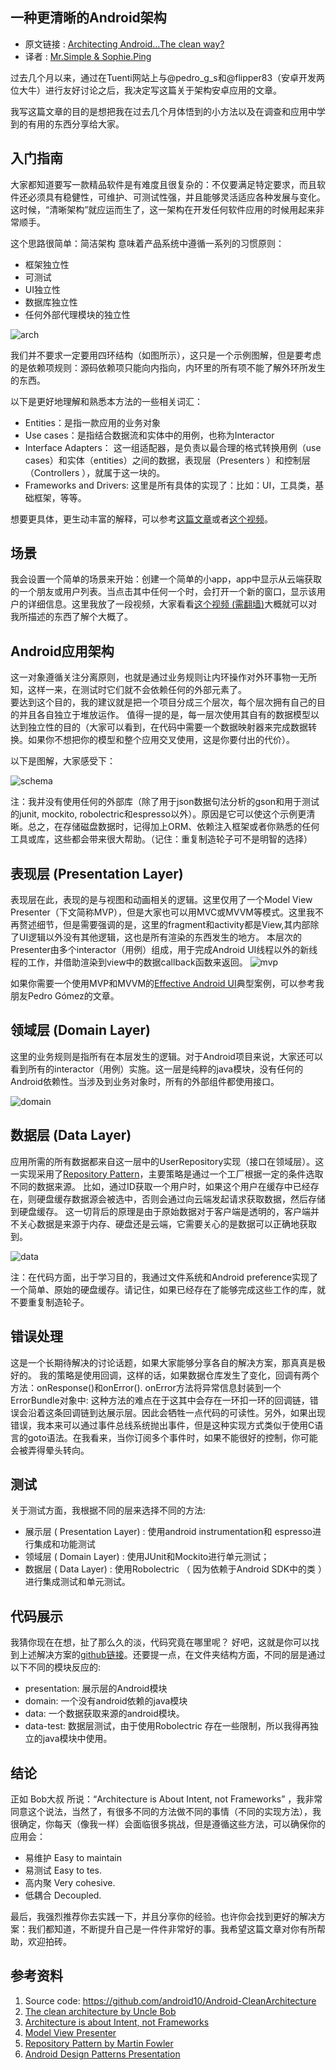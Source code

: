 一种更清晰的Android架构
---

>
* 原文链接 : [Architecting Android…The clean way?](http://fernandocejas.com/2014/09/03/architecting-android-the-clean-way/)
* 译者 : [Mr.Simple & Sophie.Ping](https://www.github.com/bboyfeiyu)
过去几个月以来，通过在Tuenti网站上与@pedro_g_s和@flipper83（安卓开发两位大牛）进行友好讨论之后，我决定写这篇关于架构安卓应用的文章。     
我写这篇文章的目的是想把我在过去几个月体悟到的小方法以及在调查和应用中学到的有用的东西分享给大家。## 入门指南大家都知道要写一款精品软件是有难度且很复杂的：不仅要满足特定要求，而且软件还必须具有稳健性，可维护、可测试性强，并且能够灵活适应各种发展与变化。这时候，“清晰架构”就应运而生了，这一架构在开发任何软件应用的时候用起来非常顺手。这个思路很简单：简洁架构 意味着产品系统中遵循一系列的习惯原则：

* 框架独立性
* 可测试
* UI独立性
* 数据库独立性
* 任何外部代理模块的独立性  
![arch](https://camo.githubusercontent.com/dd69e725f30c30031dea279adc5a9d09ea3432f2/687474703a2f2f6665726e616e646f63656a61732e636f6d2f77702d636f6e74656e742f75706c6f6164732f323031342f30392f636c65616e5f617263686974656374757265312e706e67)我们并不要求一定要用四环结构（如图所示），这只是一个示例图解，但是要考虑的是依赖项规则：源码依赖项只能向内指向，内环里的所有项不能了解外环所发生的东西。  
以下是更好地理解和熟悉本方法的一些相关词汇：     * Entities：是指一款应用的业务对象* Use cases：是指结合数据流和实体中的用例，也称为Interactor* Interface Adapters： 这一组适配器，是负责以最合理的格式转换用例（use cases）和实体（entities）之间的数据，表现层（Presenters ）和控制层（Controllers ），就属于这一块的。
* Frameworks and Drivers: 这里是所有具体的实现了：比如：UI，工具类，基础框架，等等。想要更具体，更生动丰富的解释，可以参考[这篇文章](http://blog.8thlight.com/uncle-bob/2012/08/13/the-clean-architecture.html)或者[这个视频](https://vimeo.com/43612849)。
## 场景我会设置一个简单的场景来开始：创建一个简单的小app，app中显示从云端获取的一个朋友或用户列表。当点击其中任何一个时，会打开一个新的窗口，显示该用户的详细信息。这里我放了一段视频，大家看看[这个视频 (需翻墙)](http://fernandocejas.com/2014/09/03/architecting-android-the-clean-way/)大概就可以对我所描述的东西了解个大概了。 
## Android应用架构这一对象遵循关注分离原则，也就是通过业务规则让内环操作对外环事物一无所知，这样一来，在测试时它们就不会依赖任何的外部元素了。    要达到这个目的，我的建议就是把一个项目分成三个层次，每个层次拥有自己的目的并且各自独立于堆放运作。值得一提的是，每一层次使用其自有的数据模型以达到独立性的目的（大家可以看到，在代码中需要一个数据映射器来完成数据转换。如果你不想把你的模型和整个应用交叉使用，这是你要付出的代价）。    
以下是图解，大家感受下：   
![schema](http://fernandocejas.com/wp-content/uploads/2014/09/clean_architecture_android.png)
> 注：我并没有使用任何的外部库（除了用于json数据句法分析的gson和用于测试的junit, mockito, robolectric和espresso以外）。原因是它可以使这个示例更清晰。总之，在存储磁盘数据时，记得加上ORM、依赖注入框架或者你熟悉的任何工具或库，这些都会带来很大帮助。（记住：重复制造轮子可不是明智的选择）
## 表现层 (Presentation Layer)
表现层在此，表现的是与视图和动画相关的逻辑。这里仅用了一个Model View Presenter（下文简称MVP），但是大家也可以用MVC或MVVM等模式。这里我不再赘述细节，但是需要强调的是，这里的fragment和activity都是View,其内部除了UI逻辑以外没有其他逻辑，这也是所有渲染的东西发生的地方。本层次的Presenter由多个interactor（用例）组成，用于完成Android UI线程以外的新线程的工作，并借助渲染到view中的数据callback函数来返回。![mvp](http://fernandocejas.com/wp-content/uploads/2014/09/clean_architecture_mvp.png) 
 如果你需要一个使用MVP和MVVM的[Effective Android UI](https://github.com/pedrovgs/EffectiveAndroidUI/)典型案例，可以参考我朋友Pedro Gómez的文章。## 领域层 (Domain Layer)
这里的业务规则是指所有在本层发生的逻辑。对于Android项目来说，大家还可以看到所有的interactor（用例）实施。这一层是纯粹的java模块，没有任何的Android依赖性。当涉及到业务对象时，所有的外部组件都使用接口。    
![domain](http://fernandocejas.com/wp-content/uploads/2014/09/clean_architecture_domain.png) 
 ## 数据层 (Data Layer)应用所需的所有数据都来自这一层中的UserRepository实现（接口在领域层）。这一实现采用了[Repository Pattern](http://martinfowler.com/eaaCatalog/repository.html)，主要策略是通过一个工厂根据一定的条件选取不同的数据来源。比如，通过ID获取一个用户时，如果这个用户在缓存中已经存在，则硬盘缓存数据源会被选中，否则会通过向云端发起请求获取数据，然后存储到硬盘缓存。这一切背后的原理是由于原始数据对于客户端是透明的，客户端并不关心数据是来源于内存、硬盘还是云端，它需要关心的是数据可以正确地获取到。![data](http://fernandocejas.com/wp-content/uploads/2014/09/clean_architecture_data.png)   
>注：在代码方面，出于学习目的，我通过文件系统和Android preference实现了一个简单、原始的硬盘缓存。请记住，如果已经存在了能够完成这些工作的库，就不要重复制造轮子。## 错误处理这是一个长期待解决的讨论话题，如果大家能够分享各自的解决方案，那真真是极好的。我的策略是使用回调，这样的话，如果数据仓库发生了变化，回调有两个方法：onResponse()和onError(). onError方法将异常信息封装到一个ErrorBundle对象中: 这种方法的难点在于这其中会存在一环扣一环的回调链，错误会沿着这条回调链到达展示层。因此会牺牲一点代码的可读性。另外，如果出现错误，我本来可以通过事件总线系统抛出事件，但是这种实现方式类似于使用C语言的goto语法。在我看来，当你订阅多个事件时，如果不能很好的控制，你可能会被弄得晕头转向。## 测试关于测试方面，我根据不同的层来选择不同的方法:    
*	展示层 ( Presentation Layer) : 使用android instrumentation和 espresso进行集成和功能测试*	领域层 ( Domain Layer) : 使用JUnit和Mockito进行单元测试；*	数据层 ( Data Layer) : 使用Robolectric （ 因为依赖于Android SDK中的类 ）进行集成测试和单元测试。## 代码展示我猜你现在在想，扯了那么久的淡，代码究竟在哪里呢？ 好吧，这就是你可以找到上述解决方案的[github链接](https://github.com/android10/Android-CleanArchitecture)。还要提一点，在文件夹结构方面，不同的层是通过以下不同的模块反应的:     
*	presentation: 展示层的Android模块*	domain: 一个没有android依赖的java模块*	data: 一个数据获取来源的android模块。*	data-test: 数据层测试，由于使用Robolectric 存在一些限制，所以我得再独立的java模块中使用。## 结论正如 Bob大叔 所说：“Architecture is About Intent, not Frameworks” ，我非常同意这个说法，当然了，有很多不同的方法做不同的事情（不同的实现方法），我很确定，你每天（像我一样）会面临很多挑战，但是遵循这些方法，可以确保你的应用会：   
*	易维护 Easy to maintain*	易测试 Easy to tes.*   高内聚 Very cohesive.*	低耦合 Decoupled. 	最后，我强烈推荐你去实践一下，并且分享你的经验。也许你会找到更好的解决方案：我们都知道，不断提升自己是一件件非常好的事。我希望这篇文章对你有所帮助，欢迎拍砖。## 参考资料<ol>
<li>Source code: <a href="https://github.com/android10/Android-CleanArchitecture">https://github.com/android10/Android-CleanArchitecture</a></li>
<li><a href="http://blog.8thlight.com/uncle-bob/2012/08/13/the-clean-architecture.html">The clean architecture by Uncle Bob</a></li>
<li><a href="http://www.infoq.com/news/2013/07/architecture_intent_frameworks">Architecture is about Intent, not Frameworks</a></li>
<li><a href="http://en.wikipedia.org/wiki/Model%E2%80%93view%E2%80%93presenter">Model View Presenter</a></li>
<li><a href="http://martinfowler.com/eaaCatalog/repository.html">Repository Pattern by Martin Fowler</a></li>
<li><a href="http://www.slideshare.net/PedroVicenteGmezSnch/">Android Design Patterns Presentation</a></li>
</ol>